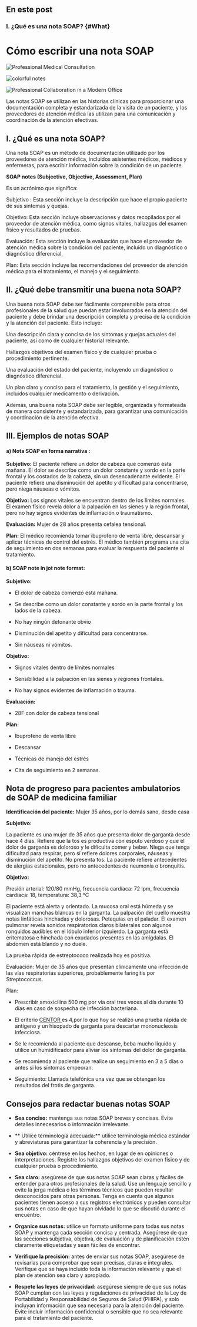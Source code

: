 ## En este post 

### I. ¿Qué es una nota SOAP? {#What}




# Cómo escribir una nota SOAP
![Professional Medical Consultation](https://github.com/user-attachments/assets/0b071aed-4757-443d-952e-21877b07e7bf)

![colorful notes](https://github.com/lmorenosilva/zanahoriaTech/blob/main/ColorfulNotes.jpeg#:~:text=soapNote.md-,ColorfulNotes,-.jpeg)

![Professional Collaboration in a Modern Office](https://github.com/user-attachments/assets/ad98b427-b10e-40da-806e-07ff8438bcb7)




Las notas SOAP se utilizan en las historias clínicas para proporcionar una documentación completa y estandarizada de la visita de un paciente, y los proveedores de atención médica las utilizan para una comunicación y coordinación de la atención efectivas.



## I. ¿Qué es una nota SOAP? 

Una nota SOAP es un método de documentación utilizado por los proveedores de atención médica, incluidos asistentes médicos, médicos y enfermeras, para escribir información sobre la condición de un paciente.

**SOAP notes (Subjective, Objective, Assessment, Plan)**

Es un acrónimo que significa:

Subjetivo : Esta sección incluye la descripción que hace el propio paciente de sus síntomas y quejas.

Objetivo: Esta sección incluye observaciones y datos recopilados por el proveedor de atención médica, como signos vitales, hallazgos del examen físico y resultados de pruebas.

Evaluación: Esta sección incluye la evaluación que hace el proveedor de atención médica sobre la condición del paciente, incluido un diagnóstico o diagnóstico diferencial.

Plan: Esta sección incluye las recomendaciones del proveedor de atención médica para el tratamiento, el manejo y el seguimiento.

## II. ¿Qué debe transmitir una buena nota SOAP?

Una buena nota SOAP debe ser fácilmente comprensible para otros profesionales de la salud que puedan estar involucrados en la atención del paciente y debe brindar una descripción completa y precisa de la condición y la atención del paciente. Esto incluye:

Una descripción clara y concisa de los síntomas y quejas actuales del paciente, así como de cualquier historial relevante.

Hallazgos objetivos del examen físico y de cualquier prueba o procedimiento pertinente.

Una evaluación del estado del paciente, incluyendo un diagnóstico o diagnóstico diferencial.

Un plan claro y conciso para el tratamiento, la gestión y el seguimiento, incluidos cualquier medicamento o derivación.

Además, una buena nota SOAP debe ser legible, organizada y formateada de manera consistente y estandarizada, para garantizar una comunicación y coordinación de la atención efectiva.


## III. Ejemplos de notas SOAP

#### a) Nota SOAP en forma narrativa :

**Subjetivo:** El paciente refiere un dolor de cabeza que comenzó esta mañana. El dolor se describe como un dolor constante y sordo en la parte frontal y los costados de la cabeza, sin un desencadenante evidente. El paciente refiere una disminución del apetito y dificultad para concentrarse, pero niega náuseas o vómitos.

**Objetivo:** Los signos vitales se encuentran dentro de los límites normales. El examen físico revela dolor a la palpación en las sienes y la región frontal, pero no hay signos evidentes de inflamación o traumatismo.

**Evaluación:**  Mujer de 28 años presenta cefalea tensional.

**Plan:** El médico recomienda tomar ibuprofeno de venta libre, descansar y aplicar técnicas de control del estrés. El médico también programa una cita de seguimiento en dos semanas para evaluar la respuesta del paciente al tratamiento.

#### b) SOAP note in jot note format:

**Subjetivo:**

- El dolor de cabeza comenzó esta mañana.

- Se describe como un dolor constante y sordo en la parte frontal y los lados de la cabeza.

- No hay ningún detonante obvio

- Disminución del apetito y dificultad para concentrarse.

- Sin náuseas ni vómitos.

**Objetivo:**

- Signos vitales dentro de límites normales

- Sensibilidad a la palpación en las sienes y regiones frontales.

- No hay signos evidentes de inflamación o trauma.

**Evaluación:**

- 28F con dolor de cabeza tensional

**Plan:**

- Ibuprofeno de venta libre

- Descansar

- Técnicas de manejo del estrés

- Cita de seguimiento en 2 semanas.


## Nota de progreso para pacientes ambulatorios de SOAP de medicina familiar

**Identificación del paciente:** 
 Mujer 35 años, por lo demás sano, desde casa

**Subjetivo:**

La paciente es una mujer de 35 años que presenta dolor de garganta desde hace 4 días. Refiere que la tos es productiva con esputo verdoso y que el dolor de garganta es doloroso y le dificulta comer y beber. Niega que tenga dificultad para respirar, pero sí refiere dolores corporales, náuseas y disminución del apetito. No presenta tos. La paciente refiere antecedentes de alergias estacionales, pero no antecedentes de neumonía o bronquitis.

**Objetivo:**

Presión arterial: 120/80 mmHg, frecuencia cardíaca: 72 lpm, frecuencia cardíaca: 18, temperatura: 38,3 °C

El paciente está alerta y orientado. La mucosa oral está húmeda y se visualizan manchas blancas en la garganta. La palpación del cuello muestra notas linfáticas hinchadas y dolorosas. Petequias en el paladar. El examen pulmonar revela sonidos respiratorios claros bilaterales con algunos ronquidos audibles en el lóbulo inferior izquierdo. La garganta está eritematosa e hinchada con exudados presentes en las amígdalas. El abdomen está blando y no duele.

La prueba rápida de estreptococo realizada hoy es positiva.

Evaluación: Mujer de 35 años que presentan clínicamente una infección de las vías respiratorias superiores, probablemente faringitis por Streptococcus.

Plan:

- Prescribir amoxicilina 500 mg por vía oral tres veces al día durante 10 días en caso de sospecha de infección bacteriana.

- El criterio [CENTOR ](https://www.mdcalc.com/calc/104/centor-score-modified-mcisaac-strep-pharyngitis#when-to-use) es 4,por lo que hoy se realizó una prueba rápida de antígeno y un hisopado de garganta para descartar mononucleosis infecciosa.

- Se le recomienda al paciente que descanse, beba mucho líquido y utilice un humidificador para aliviar los síntomas del dolor de garganta.

- Se recomienda al paciente que realice un seguimiento en 3 a 5 días o antes si los síntomas empeoran.

- Seguimiento: Llamada telefónica una vez que se obtengan los resultados del frotis de garganta.


## Consejos para redactar buenas notas SOAP

- **Sea conciso:** mantenga sus notas SOAP breves y concisas. Evite detalles innecesarios o información irrelevante.

- ** Utilice terminología adecuada:** utilice terminología médica estándar y abreviaturas para garantizar la coherencia y la precisión.

- **Sea objetivo:** céntrese en los hechos, en lugar de en opiniones o interpretaciones. Registre los hallazgos objetivos del examen físico y de 
  cualquier prueba o procedimiento.

- **Sea claro:** asegúrese de que sus notas SOAP sean claras y fáciles de entender para otros profesionales de la salud. Use un lenguaje sencillo y 
    evite la jerga médica o los términos técnicos que pueden resultar desconocidos para otras personas. Tenga en cuenta que algunos pacientes tienen 
    acceso a sus registros electrónicos y pueden consultar sus notas en caso de que hayan olvidado lo que se discutió durante el encuentro.

- **Organice sus notas:** utilice un formato uniforme para todas sus notas SOAP y mantenga cada sección concisa y centrada. Asegúrese de que las 
  secciones subjetiva, objetiva, de evaluación y de planificación estén claramente etiquetadas y sean fáciles de encontrar.

- **Verifique la precisión:** antes de enviar sus notas SOAP, asegúrese de revisarlas para comprobar que sean precisas, claras e integrales. 
    Verifique que se haya incluido toda la información relevante y que el plan de atención sea claro y apropiado.

- **Respete las leyes de privacidad:** asegúrese siempre de que sus notas SOAP cumplan con las leyes y regulaciones de privacidad de la Ley de 
    Portabilidad y Responsabilidad de Seguros de Salud (PHIPA), y solo incluyan información que sea necesaria para la atención del paciente. Evite 
    incluir información confidencial o sensible que no sea relevante para el tratamiento del paciente.















